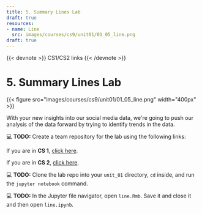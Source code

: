 ```yaml
---
title: 5. Summary Lines Lab
draft: true
resources:
- name: Line
  src: images/courses/cs9/unit01/01_05_line.png
draft: true
---
```

{{< devnote >}}
CS1/CS2 links
{{< /devnote >}}

# 5. Summary Lines Lab

{{< figure src="images/courses/cs9/unit01/01_05_line.png" width="400px" >}}

With your new insights into our social media data, we're going to push our analysis of the data forward by
trying to identify trends in the data.

💻 **TODO:** Create a team repository for the lab using the following links:

If you are in **CS 1**, [click here](https://classroom.github.com/a/gOZWvXCO).

If you are in **CS 2**, [click here](https://classroom.github.com/g/D3L_VChz).

💻 **TODO:** Clone the lab repo into your `unit_01` directory, `cd` inside, and run the `jupyter notebook` command.

💻 **TODO:** In the Jupyter file navigator, open `line.Rmb`. Save it and close it and then open `line.ipynb`.
